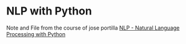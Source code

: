 # NLP with Python

Note and File from the course of jose portilla [NLP - Natural Language Processing with Python](https://www.udemy.com/course/nlp-natural-language-processing-with-python/)
